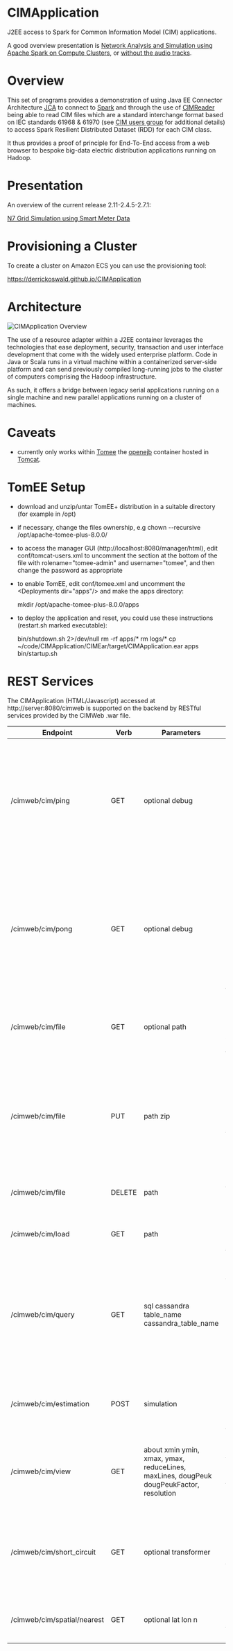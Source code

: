 CIMApplication
======

J2EE access to Spark for Common Information Model (CIM) applications.

A good overview presentation is [Network Analysis and Simulation using Apache Spark on Compute Clusters](https://derrickoswald.github.io/CIMSparkPresentation/index.html?audio), or [without the audio tracks](https://derrickoswald.github.io/CIMSparkPresentation).

# Overview

This set of programs provides a demonstration of using Java EE Connector Architecture
[JCA](https://en.wikipedia.org/wiki/Java_EE_Connector_Architecture)
to connect to [Spark](https://spark.apache.org) and through the use of
[CIMReader](https://github.com/derrickoswald/CIMReader) being able to read
CIM files which are a standard interchange format based on IEC standards 61968 & 61970
(see [CIM users group](http://cimug.ucaiug.org/default.aspx) for additional details)
to access Spark Resilient Distributed Dataset (RDD) for each CIM class.

It thus provides a proof of principle for End-To-End access from a web browser to bespoke big-data electric distribution applications running on Hadoop.

# Presentation

An overview of the current release 2.11-2.4.5-2.7.1:

<a href="https://derrickoswald.gitlab.io/cimapplication_presentation">N7 Grid Simulation using Smart Meter Data</a>

# Provisioning a Cluster

To create a cluster on Amazon ECS you can use the provisioning tool:

<a href="https://derrickoswald.github.io/CIMApplication">https://derrickoswald.github.io/CIMApplication</a>

# Architecture

![CIMApplication Overview](https://rawgit.com/derrickoswald/CIMApplication/master/img/Overview.svg "Overview diagram")

The use of a resource adapter within a J2EE container leverages the technologies that ease
deployment, security, transaction and user interface development that come with
the widely used enterprise platform. Code in Java or Scala runs in a virtual machine
within a containerized server-side platform and can send previously compiled long-running
jobs to the cluster of computers comprising the Hadoop infrastructure.

As such, it offers a bridge between legacy serial applications running on a single machine and
new parallel applications running on a cluster of machines.

# Caveats

- currently only works within [Tomee](https://tomee.apache.org/) the [openejb](https://en.wikipedia.org/wiki/Apache_OpenEJB) container hosted in [Tomcat](https://tomcat.apache.org/).

# TomEE Setup

- download and unzip/untar TomEE+ distribution in a suitable directory (for example in /opt)
- if necessary, change the files ownership, e.g chown --recursive /opt/apache-tomee-plus-8.0.0/
- to access the manager GUI (http://localhost:8080/manager/html), edit conf/tomcat-users.xml to
uncomment the section at the bottom of the file with rolename="tomee-admin" and username="tomee",
and then change the password as appropriate
- to enable TomEE, edit conf/tomee.xml and uncomment the &lt;Deployments dir="apps"/&gt; and make the apps directory:

    mkdir /opt/apache-tomee-plus-8.0.0/apps

- to deploy the application and reset, you could use these instructions (restart.sh marked executable):

    bin/shutdown.sh 2>/dev/null
    rm -rf apps/*
    rm logs/*
    cp ~/code/CIMApplication/CIMEar/target/CIMApplication.ear apps
    bin/startup.sh

# REST Services

The CIMApplication (HTML/Javascript) accessed at http://server:8080/cimweb is supported on the backend by
RESTful services provided by the CIMWeb .war file.

Endpoint | Verb | Parameters | Description|
------------ | ------------- | ------------- | -------------|
/cimweb/cim/ping | GET | optional debug | Simple response to check for proper deployment. The optional boolean debug matrix parameter will return the current set of environment variables on the server.|
/cimweb/cim/pong | GET | optional debug | Response to check for proper Spark connection. The optional boolean debug matrix parameter will return the current set of environment variables on the server and metadata from the connection.|
/cimweb/cim/file | GET | optional path | Returns the contents of the directory (if path ends with /) or the contents of the file from HDFS.|
/cimweb/cim/file | PUT | path zip | Stores the byte contents at the path on HDFS. The optional boolean zip matrix parameter unzips a single file from the zip and stores it's contents on HDFS at the given path|
/cimweb/cim/file | DELETE | path |Removes the file or directory at the path on HDFS.|
/cimweb/cim/load | GET | path | Reads the contents of the HDFS file (.rdf) into Spark via the CIMReader.|
/cimweb/cim/query | GET | sql cassandra table_name cassandra_table_name| Performs SQL query against the loaded CIM data, or against Cassandra if cassandra=true. Returns a JSON array of records retrieved. Optionally store results in supplied table name.|
/cimweb/cim/estimation | POST | simulation | Executes gridlabd for the model specified by the cim property in the given simulation file (JSON).|
/cimweb/cim/view | GET | about xmin ymin, xmax, ymax, reduceLines, maxLines, dougPeuk dougPeukFactor, resolution | Return (simplified) RDF for features within the bounding box from the CIM loaded into Spark.|
/cimweb/cim/short_circuit | GET | optional transformer | Returns the short circuit data for the house connections attached to the transformer, or all transfromers if none was specified.|
/cimweb/cim/spatial/nearest | GET | optional lat lon n | Finds the n nearest house connections to the given wgs84 lat,long.|

